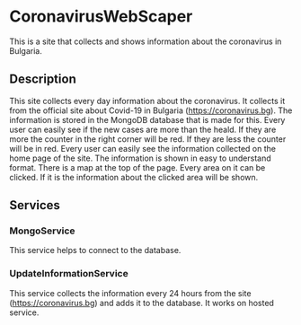 # CoronavirusWebScaper

This is a site that collects and shows information about the coronavirus in Bulgaria.

## Description

This site collects every day information about the coronavirus. It collects it from the official site about Covid-19 in Bulgaria (https://coronavirus.bg).
The information is stored in the MongoDB database that is made for this. Every user can easily see if the new cases are more than the heald. If they are more the counter in the right corner will be red. If they are less the counter will be in red. Every user can easily see the information collected on the home page of the site. The information is shown in easy to understand format. 
There is a map at the top of the page. Every area on it can be clicked. If it is the information about the clicked area will be shown.

## Services

### MongoService
This service helps to connect to the database.

### UpdateInformationService
This service collects the information every 24 hours from the site (https://coronavirus.bg) and adds it to the database. It works on hosted service.